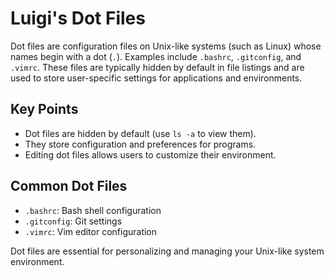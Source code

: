 # Luigi's Dot Files

Dot files are configuration files on Unix-like systems (such as Linux) whose names begin with a dot (`.`). Examples include `.bashrc`, `.gitconfig`, and `.vimrc`. These files are typically hidden by default in file listings and are used to store user-specific settings for applications and environments.

## Key Points
- Dot files are hidden by default (use `ls -a` to view them).
- They store configuration and preferences for programs.
- Editing dot files allows users to customize their environment.

## Common Dot Files
- `.bashrc`: Bash shell configuration
- `.gitconfig`: Git settings
- `.vimrc`: Vim editor configuration

Dot files are essential for personalizing and managing your Unix-like system environment.
